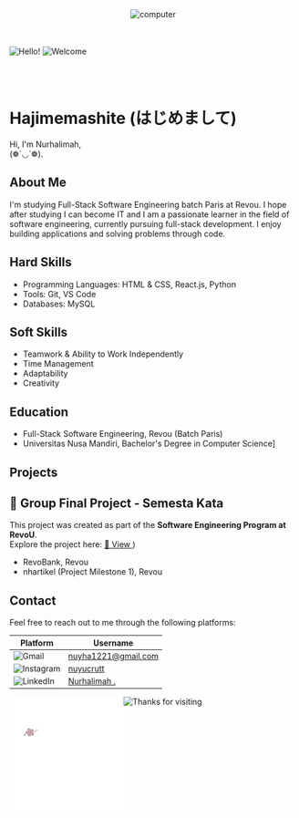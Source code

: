 <div align="center" >
  <img alt="computer" width="1000px" src="Untitled design.gif">
</div> <br><br>

![Hello!](https://readme-typing-svg.demolab.com?font=Fira+Code&size=50&pause=500&color=8D750&vCenter=true&random=false&width=700&height=80&lines=Hello+I'm+Nuy!)
![Welcome](https://readme-typing-svg.demolab.com?font=Fira+Code&size=80&pause=500&color=820790&vCenter=true&random=false&width=350&height=80&lines=Welcome)








<br><br>
<h1 align="left">Hajimemashite (はじめまして)</h1>

Hi, I'm Nurhalimah,  <br> (❁´◡`❁).
<br>

## About Me
I'm studying Full-Stack Software Engineering batch Paris at Revou. I hope after studying I can become IT and I am a passionate learner in the field of software engineering, currently pursuing full-stack development. I enjoy building applications and solving problems through code.

## Hard Skills
- Programming Languages: HTML & CSS, React.js, Python
- Tools: Git, VS Code
- Databases: MySQL

## Soft Skills
- Teamwork & Ability to Work Independently
- Time Management
- Adaptability
- Creativity

## Education
- Full-Stack Software Engineering, Revou (Batch Paris)
- Universitas Nusa Mandiri, Bachelor's Degree in Computer Science]


## Projects
## 🚀 Group Final Project - Semesta Kata

This project was created as part of the **Software Engineering Program at RevoU**.  
Explore the project here: [🔗 View ](https://drive.google.com/file/d/15QxDIf0uOh-V-vT0suLzw5R73Y_vd0vO/view?usp=sharing))
- RevoBank, Revou
- nhartikel (Project Milestone 1), Revou

## Contact
Feel free to reach out to me through the following platforms:

| Platform                                                                     | Username                                                |
|------------------------------------------------------------------------------|---------------------------------------------------------|
| ![Gmail](https://img.shields.io/badge/Gmail-D14836?logo=gmail&logoColor=white) | [nuyha1221@gmail.com](mailto:nuyha1221@gmail.com) |
| ![Instagram](https://img.shields.io/badge/Instagram-E4405F?logo=instagram&logoColor=white) | [nuyucrutt](https://www.instagram.com/nuyucrutt/)      |
| ![LinkedIn](https://img.shields.io/badge/LinkedIn-0077B5?logo=linkedin&logoColor=white)  | [Nurhalimah .](https://www.linkedin.com/in/nurhalimah-9304521b0/)        |


<img alt="Logo" width="200px" align="left" src="NH-unscreen.gif" >

<img height="90px" color="B7A3E3" alt="Thanks for visiting" width="800px" src="https://raw.githubusercontent.com/BrunnerLivio/brunnerlivio/master/images/marquee.svg" /> <br />

